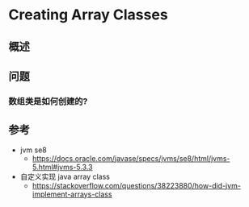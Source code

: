 # Creating Array Classes

## 概述


## 问题

### 数组类是如何创建的?


### 

## 参考


- jvm se8 
	- https://docs.oracle.com/javase/specs/jvms/se8/html/jvms-5.html#jvms-5.3.3
- 自定义实现 java array class
	- https://stackoverflow.com/questions/38223880/how-did-jvm-implement-arrays-class



